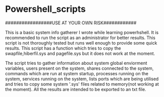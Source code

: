 # Powershell_scripts
#################USE AT YOUR OWN RISK############

This is a basic system info gatherer I wrote while learning powerhshell.
It is recommended to run the script as an administrator for better results.
This script is not thoroughly tested but runs well enough to provide some quick results.
This script has a function which tries to copy the swapfile,hiberfil.sys and pagefile.sys but it does not work at the moment.


The script tries to gather information about system global enviorment variables, users present on the system, shares connected to the system, commands which are run at system startup, processes running on the system, services running on the system, lists ports which are being utilised and tries to copy some system '.sys' files related to memory(not working at the moment).
All the results are intended to be exported to an txt file.
